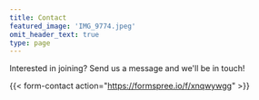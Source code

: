 ```yaml
---
title: Contact
featured_image: 'IMG_9774.jpeg'
omit_header_text: true
type: page
---
```


Interested in joining? Send us a message and we'll be in touch!

{{< form-contact action="https://formspree.io/f/xnqwywgg"  >}}